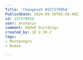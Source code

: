 ```yaml
---
Title: 'Changeset #157279954'
PublishDate: 2024-09-30T05:50:49Z
id: 157279954
user: anshanin
comment: Added buildings
created_by: iD 2.30.2
tags:
- Montenegro
- Budva

---
```

